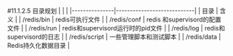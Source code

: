 #11.1.2.5	目录规划
|               |                            | 
|---------------|----------------------------| 
| 目录            | 含义                         | 
| /redis/bin    | redis可执行文件                 | 
| /redis/conf   | redis 和supervisord的配置文件    | 
| /redis/run    | redis和supervisord运行时的pid文件 | 
| /redis/log    | redis和supervisord的日志       | 
| /redis/script | 一些管理脚本和测试脚本                | 
| /redis/data   | Redis持久化数据目录               | 
